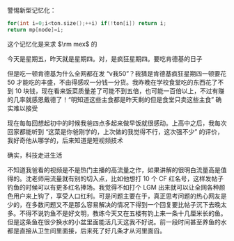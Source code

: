 警惕新型记忆化：

```cpp
for(int i=0;i<ton.size();++i) if(!ton[i]) return i;
return mp[node]=i;
```

这个记忆化是来求 $\rm mex$ 的

今天是星期五，昨天就是星期四。对，是疯狂星期四。要吃肯德基的日子

但是吃一顿肯德基为什么全网都在发 “v我50”？我猜是肯德基疯狂星期四一顿要花 50 才能吃的丰盛，不由得感叹一分钱一分货。我昨晚在学校食堂吃的东西花了不到 10 块钱，现在看来饭菜质量差了可能不到五倍，也可能一百倍以上，不过有赚的几率就感恩戴德了！“明知道这些主食都是昨天剩的但是食堂只卖这些主食” 确实难以接受

现在每每回想起初中的时候我爸四点多起来做早饭就很感动。上高中之后，我每次回家都能听到 “这菜是你爸刚学的，上次做的我觉得不行，这次强不少” 的评价，我好奇他从哪学的，后来知道是短视频技术

确实，科技走进生活

不知道我爸看的视频是不是热门主播的高流量之作，如果讲解的很明白流量高是值得的。沈老师用流量就有别的切入点，比如他想打 10 个 CF 红名号，这样发帖子钓鱼的时候可以有更多红名捧场。我觉得不如打个 LGM 出来就可以让全网各种颜色用户来上钩了，享受人口红利。可是问题主要在于，真正思考问题的热心网友是少的，在多数问题又不是那么容易解决的情况下得到一个回复要比帖子沉下去晚太多。不得不说钓鱼不是好文明，教练今天又在五楼有钓上来一条十几厘米长的鱼。但是这条鱼在很少换水的小盆里面能活几天这我不好说。前一段时间甚至养鱼的水都是直接从卫生间里面接，后来死了好几条才从河里面舀。
